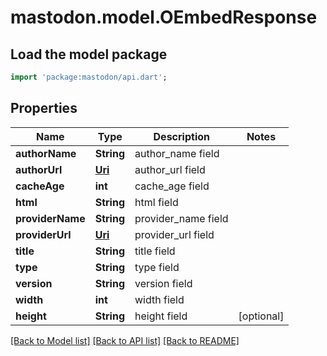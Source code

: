 # mastodon.model.OEmbedResponse

## Load the model package
```dart
import 'package:mastodon/api.dart';
```

## Properties
Name | Type | Description | Notes
------------ | ------------- | ------------- | -------------
**authorName** | **String** | author_name field | 
**authorUrl** | [**Uri**](Uri.md) | author_url field | 
**cacheAge** | **int** | cache_age field | 
**html** | **String** | html field | 
**providerName** | **String** | provider_name field | 
**providerUrl** | [**Uri**](Uri.md) | provider_url field | 
**title** | **String** | title field | 
**type** | **String** | type field | 
**version** | **String** | version field | 
**width** | **int** | width field | 
**height** | **String** | height field | [optional] 

[[Back to Model list]](../README.md#documentation-for-models) [[Back to API list]](../README.md#documentation-for-api-endpoints) [[Back to README]](../README.md)


